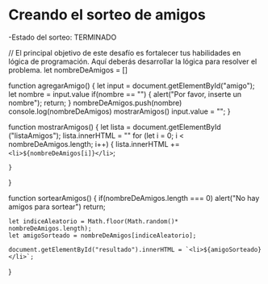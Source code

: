 <h1> Creando el sorteo de amigos</h1>
-Estado del sorteo: TERMINADO






// El principal objetivo de este desafío es fortalecer tus habilidades en lógica de programación. Aquí deberás desarrollar la lógica para resolver el problema.
let nombreDeAmigos = []

function agregarAmigo() {
    let input = document.getElementById("amigo");
    let nombre = input.value
    if(nombre == "") {
        alert("Por favor, inserte un nombre");
        return;
    }
    nombreDeAmigos.push(nombre)
    console.log(nombreDeAmigos)
    mostrarAmigos()
    input.value = "";
}


function mostrarAmigos() {
    let lista = document.getElementById ("listaAmigos");
    lista.innerHTML = ""
    for (let i = 0; i < nombreDeAmigos.length; i++) {
        lista.innerHTML += `<li>${nombreDeAmigos[i]}</li>`;

    }
}

function sortearAmigos() {
    if(nombreDeAmigos.length === 0)
    alert("No hay amigos para sortear")
    return;

    let indiceAleatorio = Math.floor(Math.random()* nombreDeAmigos.length);
    let amigoSorteado = nombreDeAmigos[indiceAleatorio];   

    document.getElementById("resultado").innerHTML = `<li>${amigoSorteado}</li>`;
}
